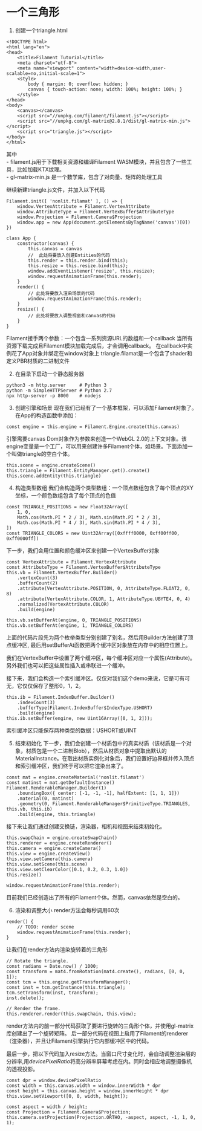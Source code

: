# 一个三角形
1. 创建一个triangle.html
```
<!DOCTYPE html>
<html lang="en">
<head>
    <title>Filament Tutorial</title>
    <meta charset="utf-8">
    <meta name="viewport" content="width=device-width,user-scalable=no,initial-scale=1">
    <style>
        body { margin: 0; overflow: hidden; }
        canvas { touch-action: none; width: 100%; height: 100%; }
    </style>
</head>
<body>
    <canvas></canvas>
    <script src="//unpkg.com/filament/filament.js"></script>
    <script src="//unpkg.com/gl-matrix@2.8.1/dist/gl-matrix-min.js"></script>
    <script src="triangle.js"></script>
</body>
</html>
```
其中  
    - filament.js用于下载相关资源和编译Filament WASM模块，并且包含了一些工具，比如加载KTX纹理。  
    - gl-matrix-min.js 是一个数学库，包含了对向量、矩阵的处理工具

继续新建triangle.js文件，并加入以下代码
```
Filament.init([ 'nonlit.filamat' ], () => {
    window.VertexAttribute = Filament.VertexAttribute
    window.AttributeType = Filament.VertexBuffer$AttributeType
    window.Projection = Filament.Camera$Projection
    window.app = new App(document.getElementsByTagName('canvas')[0])
})

class App {
    constructor(canvas) {
        this.canvas = canvas
        //  此处将要放入创建Entities的代码
        this.render = this.render.bind(this);
        this.resize = this.resize.bind(this);
        window.addEventListener('resize', this.resize);
        window.requestAnimationFrame(this.render);
    }
    render() {
        // 此处将要放入渲染场景的代码
        window.requestAnimationFrame(this.render);
    }
    resize() {
        // 此处将要放入调整视窗和canvas的代码
    }
}
```
Filament接手两个参数：一个包含一系列资源URL的数组和一个callback
当所有资源下载完成且Filament模块加载完成后，才会调用callback。
在callback中实例花了App对象并绑定在window对象上
triangle.filamat是一个包含了shader和定义PBR材质的二进制文件

2. 在目录下启动一个静态服务器
```
python3 -m http.server     # Python 3
python -m SimpleHTTPServer # Python 2.7
npx http-server -p 8000    # nodejs
```

3. 创建引擎和场景
现在我们已经有了一个基本框架，可以添加Filament对象了。
在App的构造函数中添加：
```
const engine = this.engine = Filament.Engine.create(this.canvas)
```
引擎需要canvas Dom对象作为参数来创造一个WebGL 2.0的上下文对象。该engine变量是一个工厂，可以用来创建许多Filament个体，如场景。下面添加一个叫做triangle的空白个体。
```
this.scene = engine.createScene()
this.triangle = Filament.EntityManager.get().create()
this.scene.addEntity(this.triangle)
```

4. 构造类型数组
我们会构造两个类型数组：一个顶点数组包含了每个顶点的XY坐标，一个颜色数组包含了每个顶点的色值
```
const TRIANGLE_POSITIONS = new Float32Array([
    1, 0,
    Math.cos(Math.PI * 2 / 3), Math.sin(Math.PI * 2 / 3),
    Math.cos(Math.PI * 4 / 3), Math.sin(Math.PI * 4 / 3),
])
const TRIANGLE_COLORS = new Uint32Array([0xffff0000, 0xff00ff00, 0xff0000ff])
```
下一步，我们会用位置和颜色缓冲区来创建一个VertexBuffer对象
```
const VertexAttribute = Filament.VertexAttribute
const AttributeType = Filament.VertexBuffer$AttributeType
this.vb = Filament.VertexBuffer.Builder()
    .vertexCount(3)
    .bufferCount(2)
    .attribute(VertexAttribute.POSITION, 0, AttributeType.FLOAT2, 0, 8)
    .attribute(VertexAttribute.COLOR, 1, AttributeType.UBYTE4, 0, 4)
    .normalized(VertexAttribute.COLOR)
    .build(engine)

this.vb.setBufferAt(engine, 0, TRIANGLE_POSITIONS)
this.vb.setBufferAt(engine, 1, TRIANGLE_COLORS)
```
上面的代码片段先为两个枚举类型分别创建了别名，然后用Builder方法创建了顶点缓冲区, 最后用setBufferAt函数把两个缓冲区对象放在内存中的相应位置上。

我们在VertexBuffer中设置了两个缓冲区，每个缓冲区对应一个属性(Attribute)。另外我们也可以把这些属性插入或串联进一个缓冲。

接下来，我们会构造一个索引缓冲区。仅仅对我们这个demo来说，它是可有可无，它仅仅保存了整形0，1，2。
```
this.ib = Filament.IndexBuffer.Builder()
    .indexCount(3)
    .bufferType(Filament.IndexBuffer$IndexType.USHORT)
    .build(engine)
this.ib.setBuffer(engine, new Uint16Array([0, 1, 2]));
```
索引缓冲区只能保存两种类型的数据：USHORT或UINT

5. 结束初始化
下一步，我们会创建一个材质包中的真实材质（该材质是一个对象，材质包是一个二进制Blob），然后从材质对象中提取出默认的MaterialInstance。在取出材质实例化对象后，我们设置好边界框并传入顶点和索引缓冲区，我们终于可以把它渲染出来了。
```
const mat = engine.createMaterial('nonlit.filamat')
const matinst = mat.getDefaultInstance()
Filament.RenderableManager.Builder(1)
    .boundingBox({ center: [-1, -1, -1], halfExtent: [1, 1, 1]})
    .material(0, matinst)
    .geometry(0, Filament.RenderableManager$PrimitiveType.TRIANGLES, this.vb, this.ib)
    .build(engine, this.triangle)
```

接下来让我们通过创建交换链，渲染器，相机和视图来结束初始化。
```
this.swapChain = engine.createSwapChain()
this.renderer = engine.createRenderer()
this.camera = engine.createCamera()
this.view = engine.createView()
this.view.setCamera(this.camera)
this.view.setScene(this.scene)
this.view.setClearColor([0.1, 0.2, 0.3, 1.0])
this.resize()

window.requestAnimationFrame(this.render);
```
目前我们已经创造出了所有的Filament个体。然而，canvas依然是空白的。

6. 渲染和调整大小
render方法会每秒调用60次
```
render() {
    // TODO: render scene
    window.requestAnimationFrame(this.render);
}
```

让我们在render方法内渲染旋转着的三角形
```
// Rotate the triangle.
const radians = Date.now() / 1000;
const transform = mat4.fromRotation(mat4.create(), radians, [0, 0, 1]);
const tcm = this.engine.getTransformManager();
const inst = tcm.getInstance(this.triangle);
tcm.setTransform(inst, transform);
inst.delete();

// Render the frame.
this.renderer.render(this.swapChain, this.view);
```
render方法内的前一部分代码获取了要进行旋转的三角形个体，并使用gl-matrix库创建出了一个旋转矩阵。
后一部分代码在视图上启用了Filament的renderer（渲染器），并且让Filament引擎执行它内部缓冲区中的代码。

最后一步，把以下代码加入resize方法。当窗口尺寸变化时，会自动调整渲染层的分辨率,用*devicePixelRatio*将高分辨率屏幕考虑在内。同时会相应地调整摄像机的透视投影。
```
const dpr = window.devicePixelRatio
const width = this.canvas.width = window.innerWidth * dpr
const height = this.canvas.height = window.innerHeight * dpr
this.view.setViewport([0, 0, width, height]);

const aspect = width / height;
const Projection = Filament.Camera$Projection;
this.camera.setProjection(Projection.ORTHO, -aspect, aspect, -1, 1, 0, 1);
```